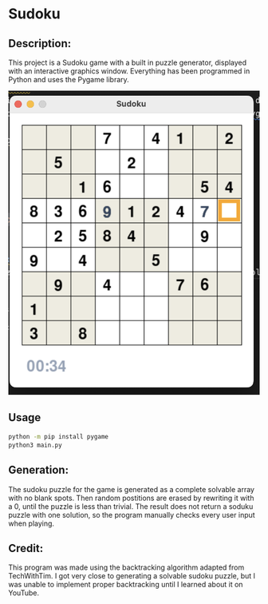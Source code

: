 # Sudoku #
## Description: ##
This project is a Sudoku game with a built in puzzle generator, displayed with an interactive graphics window. Everything has been programmed in Python and uses the Pygame library.

![](./sudoku.png)

## Usage

```sh
python -m pip install pygame
python3 main.py
```

## Generation: ##
The sudoku puzzle for the game is generated as a complete solvable array with no blank spots. Then random postitions are erased by rewriting it with a 0, until the puzzle is less than trivial. The result does not return a soduku puzzle with one solution, so the program manually checks every user input when playing.

## Credit: ##
This program was made using the backtracking algorithm adapted from TechWithTim. I got very close to generating a solvable sudoku puzzle, but I was unable to implement proper backtracking until I learned about it on YouTube.